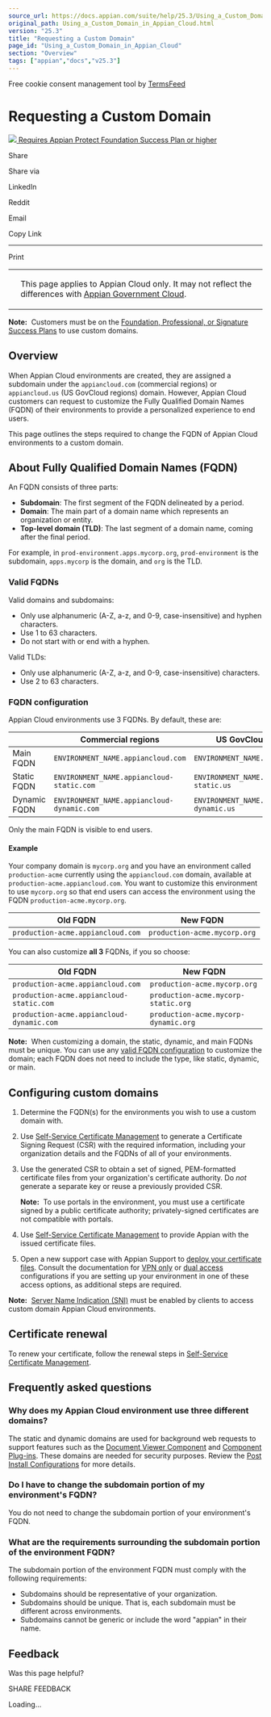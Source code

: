 ```yaml
---
source_url: https://docs.appian.com/suite/help/25.3/Using_a_Custom_Domain_in_Appian_Cloud.html
original_path: Using_a_Custom_Domain_in_Appian_Cloud.html
version: "25.3"
title: "Requesting a Custom Domain"
page_id: "Using_a_Custom_Domain_in_Appian_Cloud"
section: "Overview"
tags: ["appian","docs","v25.3"]
---
```



Free cookie consent management tool by [TermsFeed](https://www.termsfeed.com/)

# Requesting a Custom Domain

 [![](images/appian-protect.png) Requires Appian Protect Foundation Success Plan or higher](
                /suite/help/25.3/Appian_Protect.html
              )

Share

Share via

LinkedIn

Reddit

Email

Copy Link

* * *

Print

<table><tbody><tr><td><i class="bi bi-clouds" aria-hidden="true"></i></td><td><p>This page applies to Appian Cloud only. It may not reflect the differences with <a href="/suite/help/25.3/appian-government-cloud-overview.html">Appian Government Cloud</a>.</p></td></tr></tbody></table>

**Note:**  Customers must be on the [Foundation, Professional, or Signature Success Plans](https://appian.com/support/resources/success-plans) to use custom domains.

## Overview

When Appian Cloud environments are created, they are assigned a subdomain under the `appiancloud.com` (commercial regions) or `appiancloud.us` (US GovCloud regions) domain. However, Appian Cloud customers can request to customize the Fully Qualified Domain Names (FQDN) of their environments to provide a personalized experience to end users.

This page outlines the steps required to change the FQDN of Appian Cloud environments to a custom domain.

## About Fully Qualified Domain Names (FQDN)

An FQDN consists of three parts:

-   **Subdomain**: The first segment of the FQDN delineated by a period.
-   **Domain**: The main part of a domain name which represents an organization or entity.
-   **Top-level domain (TLD)**: The last segment of a domain name, coming after the final period.

For example, in `prod-environment.apps.mycorp.org`, `prod-environment` is the subdomain, `apps.mycorp` is the domain, and `org` is the TLD.

### Valid FQDNs

Valid domains and subdomains:

-   Only use alphanumeric (A-Z, a-z, and 0-9, case-insensitive) and hyphen characters.
-   Use 1 to 63 characters.
-   Do not start with or end with a hyphen.

Valid TLDs:

-   Only use alphanumeric (A-Z, a-z, and 0-9, case-insensitive) characters.
-   Use 2 to 63 characters.

### FQDN configuration

Appian Cloud environments use 3 FQDNs. By default, these are:

|   | Commercial regions | US GovCloud regions |
| --- | --- | --- |
| Main FQDN | `ENVIRONMENT_NAME.appiancloud.com` | `ENVIRONMENT_NAME.appiancloud.us` |
| Static FQDN | `ENVIRONMENT_NAME.appiancloud-static.com` | `ENVIRONMENT_NAME.appiancloud-static.us` |
| Dynamic FQDN | `ENVIRONMENT_NAME.appiancloud-dynamic.com` | `ENVIRONMENT_NAME.appiancloud-dynamic.us` |

Only the main FQDN is visible to end users.

#### Example

Your company domain is `mycorp.org` and you have an environment called `production-acme` currently using the `appiancloud.com` domain, available at `production-acme.appiancloud.com`. You want to customize this environment to use `mycorp.org` so that end users can access the environment using the FQDN `production-acme.mycorp.org`.

| Old FQDN | New FQDN |
| --- | --- |
| `production-acme.appiancloud.com` | `production-acme.mycorp.org` |

You can also customize **all 3** FQDNs, if you so choose:

| Old FQDN | New FQDN |
| --- | --- |
| `production-acme.appiancloud.com` | `production-acme.mycorp.org` |
| `production-acme.appiancloud-static.com` | `production-acme.mycorp-static.org` |
| `production-acme.appiancloud-dynamic.com` | `production-acme.mycorp-dynamic.org` |

**Note:**  When customizing a domain, the static, dynamic, and main FQDNs must be unique. You can use any [valid FQDN configuration](#valid-fqdns) to customize the domain; each FQDN does not need to include the type, like static, dynamic, or main.

## Configuring custom domains

1.  Determine the FQDN(s) for the environments you wish to use a custom domain with.
2.  Use [Self-Service Certificate Management](Self_Service_Certificate_Management_for_Appian_Cloud.html#generating-a-certificate-signing-request) to generate a Certificate Signing Request (CSR) with the required information, including your organization details and the FQDNs of all of your environments.
3.  Use the generated CSR to obtain a set of signed, PEM-formatted certificate files from your organization's certificate authority. Do _not_ generate a separate key or reuse a previously provided CSR.

    **Note:**  To use portals in the environment, you must use a certificate signed by a public certificate authority; privately-signed certificates are not compatible with portals.

4.  Use [Self-Service Certificate Management](Self_Service_Certificate_Management_for_Appian_Cloud.html#uploading-issued-certificate-files) to provide Appian with the issued certificate files.
5.  Open a new support case with Appian Support to [deploy your certificate files](Self_Service_Certificate_Management_for_Appian_Cloud.html#deploying-certificates-for-public-web-access). Consult the documentation for [VPN only](Configuring_Inbound_Access_Over_VPN.html) or [dual access](Configuring_Dual_Inbound_Access.html) configurations if you are setting up your environment in one of these access options, as additional steps are required.

**Note:**  [Server Name Indication (SNI)](https://www.cloudflare.com/learning/ssl/what-is-sni) must be enabled by clients to access custom domain Appian Cloud environments.

## Certificate renewal

To renew your certificate, follow the renewal steps in [Self-Service Certificate Management](Self_Service_Certificate_Management_for_Appian_Cloud.html#renewing-certificates).

## Frequently asked questions

### Why does my Appian Cloud environment use three different domains?

The static and dynamic domains are used for background web requests to support features such as the [Document Viewer Component](Document_Viewer_Component.html) and [Component Plug-ins](component-plugins.html). These domains are needed for security purposes. Review the [Post Install Configurations](Post-Install_Configurations.html#configure-your-static-and-dynamic-content-urls) for more details.

### Do I have to change the subdomain portion of my environment's FQDN?

You do not need to change the subdomain portion of your environment's FQDN.

### What are the requirements surrounding the subdomain portion of the environment FQDN?

The subdomain portion of the environment FQDN must comply with the following requirements:

-   Subdomains should be representative of your organization.
-   Subdomains should be unique. That is, each subdomain must be different across environments.
-   Subdomains cannot be generic or include the word "appian" in their name.

## Feedback

Was this page helpful?

SHARE FEEDBACK

Loading...